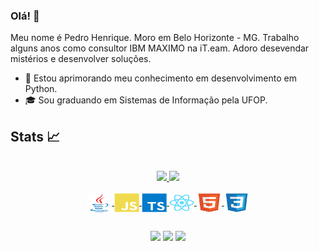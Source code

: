 ### Olá! 👋

Meu nome é Pedro Henrique. Moro em Belo Horizonte - MG. Trabalho alguns anos como consultor IBM MAXIMO na iT.eam. Adoro desevendar mistérios e desenvolver soluções.


- 🌱 Estou aprimorando meu conhecimento em desenvolvimento em Python.
- 🎓 Sou graduando em Sistemas de Informação pela UFOP.


## Stats 📈

<div align="center" style="display: inline_block"><br>
  <a href="https://github.com/Phna-b">
  <img height="180em" src="https://github-readme-stats.vercel.app/api?username=phna-b&show_icons=true&theme=dark&include_all_commits=true&count_private=true"/>
  <img height="180em" src="https://github-readme-stats.vercel.app/api/top-langs/?username=phna-b&layout=compact&langs_count=7&theme=dark"/>
</div>
  
</div>
  <div align="center" style="display: inline_block"><br>
  <img align="center"  height="30" width="40" src="https://raw.githubusercontent.com/devicons/devicon/master/icons/java/java-original.svg">
  <img align="center"  height="30" width="40" src="https://raw.githubusercontent.com/devicons/devicon/master/icons/javascript/javascript-plain.svg">
  <img align="center"  height="30" width="40" src="https://raw.githubusercontent.com/devicons/devicon/master/icons/typescript/typescript-plain.svg">
  <img align="center"  height="30" width="40" src="https://raw.githubusercontent.com/devicons/devicon/master/icons/react/react-original.svg">
  <img align="center"  height="30" width="40" src="https://raw.githubusercontent.com/devicons/devicon/master/icons/html5/html5-original.svg">
  <img align="center"  height="30" width="40" src="https://raw.githubusercontent.com/devicons/devicon/master/icons/css3/css3-original.svg">
</div>

##
 <div  align="center">
  <a href="https://www.instagram.com/pd__ro/" target="_blank"><img src="https://img.shields.io/badge/-Instagram-%23E4405F?style=for-the-badge&logo=instagram&logoColor=white" target="_blank"></a>
   <a href = "mailto:phna8589@gmail.com"><img src="https://img.shields.io/badge/-Gmail-%23333?style=for-the-badge&logo=gmail&logoColor=white" target="_blank"></a>
   <a href="https://www.youtube.com/channel/UCoyaxpUzU_lfpd6eiQD215g" target="_blank"><img src="https://img.shields.io/badge/YouTube-FF0000?style=for-the-badge&logo=youtube&logoColor=white" target="_blank"></a>
   
